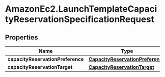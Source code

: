 # AmazonEc2.LaunchTemplateCapacityReservationSpecificationRequest

## Properties

Name | Type | Description | Notes
------------ | ------------- | ------------- | -------------
**capacityReservationPreference** | [**CapacityReservationPreference**](CapacityReservationPreference.md) |  | [optional] 
**capacityReservationTarget** | [**CapacityReservationTarget**](CapacityReservationTarget.md) |  | [optional] 


